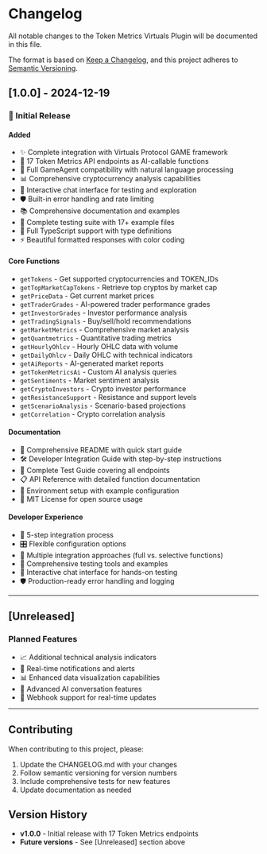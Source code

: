 # Changelog

All notable changes to the Token Metrics Virtuals Plugin will be documented in this file.

The format is based on [Keep a Changelog](https://keepachangelog.com/en/1.0.0/),
and this project adheres to [Semantic Versioning](https://semver.org/spec/v2.0.0.html).

## [1.0.0] - 2024-12-19

### 🎉 Initial Release

#### Added
- ✨ Complete integration with Virtuals Protocol GAME framework
- 🔌 17 Token Metrics API endpoints as AI-callable functions
- 🤖 Full GameAgent compatibility with natural language processing
- 📊 Comprehensive cryptocurrency analysis capabilities
- 💬 Interactive chat interface for testing and exploration
- 🛡️ Built-in error handling and rate limiting
- 📚 Comprehensive documentation and examples
- 🧪 Complete testing suite with 17+ example files
- 🔷 Full TypeScript support with type definitions
- ⚡ Beautiful formatted responses with color coding

#### Core Functions
- `getTokens` - Get supported cryptocurrencies and TOKEN_IDs
- `getTopMarketCapTokens` - Retrieve top cryptos by market cap
- `getPriceData` - Get current market prices
- `getTraderGrades` - AI-powered trader performance grades
- `getInvestorGrades` - Investor performance analysis
- `getTradingSignals` - Buy/sell/hold recommendations
- `getMarketMetrics` - Comprehensive market analysis
- `getQuantmetrics` - Quantitative trading metrics
- `getHourlyOhlcv` - Hourly OHLC data with volume
- `getDailyOhlcv` - Daily OHLC with technical indicators
- `getAiReports` - AI-generated market reports
- `getTokenMetricsAi` - Custom AI analysis queries
- `getSentiments` - Market sentiment analysis
- `getCryptoInvestors` - Crypto investor performance
- `getResistanceSupport` - Resistance and support levels
- `getScenarioAnalysis` - Scenario-based projections
- `getCorrelation` - Crypto correlation analysis

#### Documentation
- 📖 Comprehensive README with quick start guide
- 🛠️ Developer Integration Guide with step-by-step instructions
- 🧪 Complete Test Guide covering all endpoints
- 📋 API Reference with detailed function documentation
- 🔧 Environment setup with example configuration
- 📄 MIT License for open source usage

#### Developer Experience
- 🚀 5-step integration process
- 🎛️ Flexible configuration options
- 🔧 Multiple integration approaches (full vs. selective functions)
- 🧪 Comprehensive testing tools and examples
- 💬 Interactive chat interface for hands-on testing
- 🛡️ Production-ready error handling and logging

---

## [Unreleased]

### Planned Features
- 📈 Additional technical analysis indicators
- 🔔 Real-time notifications and alerts
- 📊 Enhanced data visualization capabilities
- 🤖 Advanced AI conversation features
- 🔄 Webhook support for real-time updates

---

## Contributing

When contributing to this project, please:
1. Update the CHANGELOG.md with your changes
2. Follow semantic versioning for version numbers
3. Include comprehensive tests for new features
4. Update documentation as needed

## Version History

- **v1.0.0** - Initial release with 17 Token Metrics endpoints
- **Future versions** - See [Unreleased] section above 

